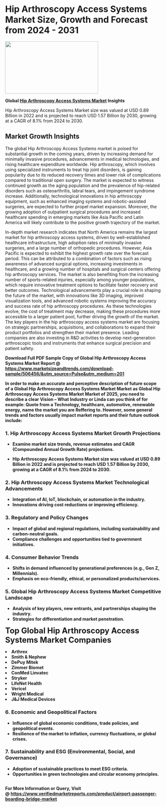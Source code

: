 <H1>Hip Arthroscopy Access Systems Market Size, Growth and Forecast from 2024 - 2031</H1><img class="aligncenter size-medium wp-image-584254" src="https://thirdeyenews.in/wp-content/uploads/2024/09/Global-Market-Research-300x168.jpeg" alt="" width="300" height="168" /><p><strong>Global&nbsp;<a href="https://www.marketsizeandtrends.com/download-sample/506456/&amp;utm_source=Pulse&amp;utm_medium=201">Hip Arthroscopy Access Systems Market</a> Insights</strong></p><p>Hip Arthroscopy Access Systems Market size was valued at USD 0.89 Billion in 2022 and is projected to reach USD 1.57 Billion by 2030, growing at a CAGR of 8.1% from 2024 to 2030.</p><p><h2>Market Growth Insights</h2> <p>The global Hip Arthroscopy Access Systems market is poised for substantial growth in the coming years, driven by increasing demand for minimally invasive procedures, advancements in medical technologies, and rising healthcare expenditure worldwide. Hip arthroscopy, which involves using specialized instruments to treat hip joint disorders, is gaining popularity due to its reduced recovery times and lower risk of complications compared to traditional open surgery. The market is expected to witness continued growth as the aging population and the prevalence of hip-related disorders such as osteoarthritis, labral tears, and impingement syndrome increase. Additionally, technological innovations in hip arthroscopy equipment, such as enhanced imaging systems and robotic-assisted surgeries, are expected to further propel market expansion. Moreover, the growing adoption of outpatient surgical procedures and increased healthcare spending in emerging markets like Asia Pacific and Latin America will likely contribute to the positive growth trajectory of the market.</p> <p><strong></strong></p> <p>In-depth market research indicates that North America remains the largest market for hip arthroscopy access systems, driven by well-established healthcare infrastructure, high adoption rates of minimally invasive surgeries, and a large number of orthopedic procedures. However, Asia Pacific is expected to exhibit the highest growth rate over the forecast period. This can be attributed to a combination of factors such as rising awareness of advanced surgical options, increasing investments in healthcare, and a growing number of hospitals and surgical centers offering hip arthroscopy services. The market is also benefiting from the increasing number of sports-related injuries, especially among younger populations, which require innovative treatment options to facilitate faster recovery and better outcomes. Technological advancements play a crucial role in shaping the future of the market, with innovations like 3D imaging, improved visualization tools, and advanced robotic systems improving the accuracy and success rate of hip arthroscopy procedures. As these technologies evolve, the cost of treatment may decrease, making these procedures more accessible to a larger patient pool, further driving the growth of the market. The key players in the hip arthroscopy access systems market are focusing on strategic partnerships, acquisitions, and collaborations to expand their product portfolios and strengthen their market presence. Leading companies are also investing in R&D activities to develop next-generation arthroscopic tools and instruments that enhance surgical precision and patient safety. <p><strong></p><p><span class=""><strong>Download Full PDF Sample Copy of Global Hip Arthroscopy Access Systems Market Report</strong> @ <a href="https://www.marketsizeandtrends.com/download-sample/506456/&amp;utm_source=Pulse&amp;utm_medium=201" target="_blank">https://www.marketsizeandtrends.com/download-sample/506456/&amp;utm_source=Pulse&amp;utm_medium=201</a></span></p><p>In order to make an accurate and perceptive description of future scope of a Global&nbsp;Hip Arthroscopy Access Systems Market Market as Global&nbsp;Hip Arthroscopy Access Systems Market Market of 2025, you need to describe a clear Vision &ndash; What Industry or Linda can you think of for example: Quote from a Technology, healthcare, automotive, renewable energy, name the market you are Reffering to. However, some general trends and factors usually impact market reports and their future outlook include:</p><h3>1.&nbsp;<strong>Hip Arthroscopy Access Systems Market Growth Projections</strong></h3><ul><li>Examine market size trends, revenue estimates and CAGR (Compounded Annual Growth Rate) projections.</li><li><p>Hip Arthroscopy Access Systems Market size was valued at USD 0.89 Billion in 2022 and is projected to reach USD 1.57 Billion by 2030, growing at a CAGR of 8.1% from 2024 to 2030.</p></li></ul><h3>2.&nbsp;<strong>Hip Arthroscopy Access Systems Market Technological Advancements</strong></h3><ul><li>Integration of AI, IoT, blockchain, or automation in the industry.</li><li>Innovations driving cost reductions or improving efficiency.</li></ul><h3>3.&nbsp;<strong>Regulatory and Policy Changes</strong></h3><ul><li>Impact of global and regional regulations, including sustainability and carbon-neutral goals.</li><li>Compliance challenges and opportunities tied to government initiatives.</li></ul><h3>4.&nbsp;<strong>Consumer Behavior Trends</strong></h3><ul><li>Shifts in demand influenced by generational preferences (e.g., Gen Z, Millennials).</li><li>Emphasis on eco-friendly, ethical, or personalized products/services.</li></ul><h3>5.&nbsp;<strong>Global Hip Arthroscopy Access Systems Market Competitive Landscape</strong></h3><ul><li>Analysis of key players, new entrants, and partnerships shaping the industry.</li><li>Strategies for differentiation and market penetration.</li></ul><p data-pm-slice="1 1 []"><span style="color: inherit; font-family: inherit; font-size: 25px;">Top Global Hip Arthroscopy Access Systems Market Companies</span></p><div class="" data-test-id=""><p><li>Arthrex</li><li> Smith & Nephew</li><li> DePuy Mitek</li><li> Zimmer Biomet</li><li> ConMed Linvatec</li><li> Stryker</li><li> LifeNet Health</li><li> Vericel</li><li> Wright Medical</li><li> J&J Medical Devices</li></p></div><h3>6.&nbsp;<strong>Economic and Geopolitical Factors</strong></h3><ul><li>Influence of global economic conditions, trade policies, and geopolitical events.</li><li>Resilience of the market to inflation, currency fluctuations, or global crises.</li></ul><h3>7.&nbsp;<strong>Sustainability and ESG (Environmental, Social, and Governance)</strong></h3><ul><li>Adoption of sustainable practices to meet ESG criteria.</li><li>Opportunities in green technologies and circular economy principles.</li></ul><h2><strong style="font-size: 14px;">For More Information or Query, Visit @&nbsp;</strong><a style="background-color: #ffffff; font-size: 14px;" href="https://www.marketsizeandtrends.com/report/hip-arthroscopy-access-systems-market/" target="_blank">https://www.verifiedmarketreports.com/product/airport-passenger-boarding-bridge-market</a></h2>